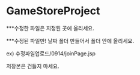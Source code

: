 # GameStoreProject

***수정한 파일은 지정된 곳에 올리세요.

***수정된 파일만! 날짜 폴더 만들어서 폴더 안에 올리세요.

ex) 수정파일업로드/0914/joinPage.jsp

저장본은 건들지 마세요.
